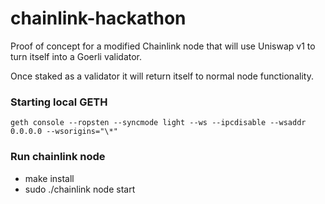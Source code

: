 # chainlink-hackathon

Proof of concept for a modified Chainlink node that will use Uniswap v1 to turn itself into a Goerli validator.

Once staked as a validator it will return itself to normal node functionality.

### Starting local GETH

```
geth console --ropsten --syncmode light --ws --ipcdisable --wsaddr 0.0.0.0 --wsorigins="\*"
```

### Run chainlink node

- make install
- sudo ./chainlink node start

